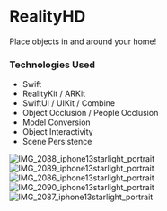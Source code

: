 # RealityHD

Place objects in and around your home!

### Technologies Used

- Swift
- RealityKit / ARKit
- SwiftUI / UIKit / Combine
- Object Occlusion / People Occlusion
- Model Conversion
- Object Interactivity
- Scene Persistence

![IMG_2088_iphone13starlight_portrait](https://user-images.githubusercontent.com/85328038/187748575-487f593c-e493-4031-847d-69dc244be7b0.png)
![IMG_2089_iphone13starlight_portrait](https://user-images.githubusercontent.com/85328038/187748488-63d26ba8-a960-4b10-be5c-ca8050e3e8b2.png)
![IMG_2086_iphone13starlight_portrait](https://user-images.githubusercontent.com/85328038/187748535-002d51c7-842d-4130-93d3-826e42e9514c.png)
![IMG_2090_iphone13starlight_portrait](https://user-images.githubusercontent.com/85328038/187748550-6f53eae8-7527-462f-a26f-37e37b6e9b0b.png)
![IMG_2087_iphone13starlight_portrait](https://user-images.githubusercontent.com/85328038/187748562-77819e48-7c98-4044-8772-e7067e4f3cd7.png)
